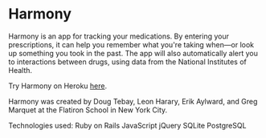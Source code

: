 # Harmony

Harmony is an app for tracking your medications. By entering your prescriptions, it can help you remember what you're taking when—or look up something you took in the past. The app will also automatically alert you to interactions between drugs, using data from the National Institutes of Health.

Try Harmony on Heroku [here](http://harmony-web-app.herokuapp.com/).

Harmony was created by Doug Tebay, Leon Harary, Erik Aylward, and Greg Marquet at the Flatiron School in New York City.

Technologies used:
Ruby on Rails
JavaScript
jQuery
SQLite
PostgreSQL
